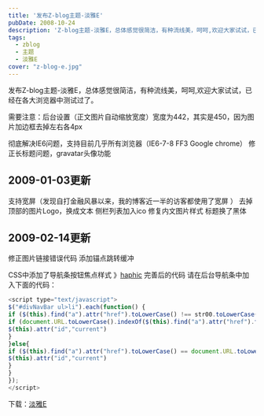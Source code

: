 ```yaml
---
title: '发布Z-blog主题-淡雅E'
pubDate: 2008-10-24
description: 'Z-blog主题-淡雅E，总体感觉很简洁，有种流线美，呵呵,欢迎大家试试，已经在各大浏览器中测试过了.'
tags:
  - zblog
  - 主题
  - 淡雅E
cover: "z-blog-e.jpg"
---
```


发布Z-blog主题-淡雅E，总体感觉很简洁，有种流线美，呵呵,欢迎大家试试，已经在各大浏览器中测试过了。

需要注意：后台设置（正文图片自动缩放宽度）宽度为442，其实是450，因为图片加边框去掉左右各4px


彻底解决IE6问题，支持目前几乎所有浏览器（IE6-7-8 FF3 Google chrome）
修正长标题问题，gravatar头像功能

## 2009-01-03更新
支持宽屏（发现自打金融风暴以来，我的博客近一半的访客都使用了宽屏 ）
去掉顶部的图片Logo，换成文本
侧栏列表加入ico
修复内文图片样式
标题换了黑体

##  2009-02-14更新
修正图片链接错误代码
添加锚点跳转缓冲

CSS中添加了导航条按钮焦点样式 》[haphic](http://www.esloy.com/blog/about/) 完善后的代码
请在后台导航条中加入下面的代码：

```js
<script type="text/javascript">
$("#divNavBar ul>li").each(function() {
if ($(this).find("a").attr("href").toLowerCase() !== str00.toLowerCase()){
if (document.URL.toLowerCase().indexOf($(this).find("a").attr("href").toLowerCase()) !== -1){
$(this).attr("id","current")
}
}else{
if ($(this).find("a").attr("href").toLowerCase() == document.URL.toLowerCase()){
$(this).attr("id","current")
}
}
});
</script>
```

下载：[淡雅E](https://1drv.ms/u/s!Aomk5GCWnNqagRjBRSaQV-2U5LdS)
